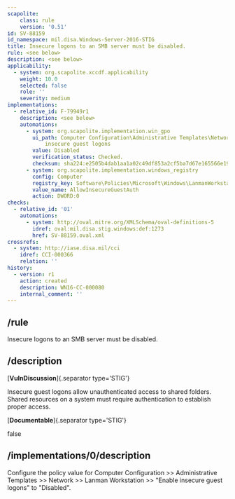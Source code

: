 ```yaml
---
scapolite:
    class: rule
    version: '0.51'
id: SV-88159
id_namespace: mil.disa.Windows-Server-2016-STIG
title: Insecure logons to an SMB server must be disabled.
rule: <see below>
description: <see below>
applicability:
  - system: org.scapolite.xccdf.applicability
    weight: 10.0
    selected: false
    role: ''
    severity: medium
implementations:
  - relative_id: F-79949r1
    description: <see below>
    automations:
      - system: org.scapolite.implementation.win_gpo
        ui_path: Computer Configuration\Administrative Templates\Network\Lanman Workstation\Enable
            insecure guest logons
        value: Disabled
        verification_status: Checked.
        checksum: sha224:e2505b4dab1aa1a02c49df853a2cf5ba7d67e165566e19797195ee4a
      - system: org.scapolite.implementation.windows_registry
        config: Computer
        registry_key: Software\Policies\Microsoft\Windows\LanmanWorkstation
        value_name: AllowInsecureGuestAuth
        action: DWORD:0
checks:
  - relative_id: '01'
    automations:
      - system: http://oval.mitre.org/XMLSchema/oval-definitions-5
        idref: oval:mil.disa.stig.windows:def:1273
        href: SV-88159.oval.xml
crossrefs:
  - system: http://iase.disa.mil/cci
    idref: CCI-000366
    relation: ''
history:
  - version: r1
    action: created
    description: WN16-CC-000080
    internal_comment: ''
---
```



## /rule

Insecure logons to an SMB server must be disabled.

## /description

[**VulnDiscussion**]{.separator type='STIG'}

Insecure guest logons allow unauthenticated access to shared folders. Shared resources on a system must require authentication to establish proper access.

[**Documentable**]{.separator type='STIG'}

false

## /implementations/0/description

Configure the policy value for Computer Configuration >> Administrative Templates >> Network >> Lanman Workstation >> "Enable insecure guest logons" to "Disabled".
